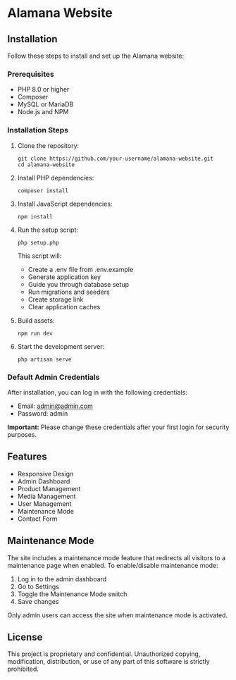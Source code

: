 # Alamana Website

## Installation

Follow these steps to install and set up the Alamana website:

### Prerequisites

- PHP 8.0 or higher
- Composer
- MySQL or MariaDB
- Node.js and NPM

### Installation Steps

1. Clone the repository:
   ```
   git clone https://github.com/your-username/alamana-website.git
   cd alamana-website
   ```

2. Install PHP dependencies:
   ```
   composer install
   ```

3. Install JavaScript dependencies:
   ```
   npm install
   ```

4. Run the setup script:
   ```
   php setup.php
   ```
   This script will:
   - Create a .env file from .env.example
   - Generate application key
   - Guide you through database setup
   - Run migrations and seeders
   - Create storage link
   - Clear application caches

5. Build assets:
   ```
   npm run dev
   ```

6. Start the development server:
   ```
   php artisan serve
   ```

### Default Admin Credentials

After installation, you can log in with the following credentials:
- Email: admin@admin.com
- Password: admin

**Important:** Please change these credentials after your first login for security purposes.

## Features

- Responsive Design
- Admin Dashboard
- Product Management
- Media Management
- User Management
- Maintenance Mode
- Contact Form

## Maintenance Mode

The site includes a maintenance mode feature that redirects all visitors to a maintenance page when enabled. To enable/disable maintenance mode:

1. Log in to the admin dashboard
2. Go to Settings
3. Toggle the Maintenance Mode switch
4. Save changes

Only admin users can access the site when maintenance mode is activated.

## License

This project is proprietary and confidential. Unauthorized copying, modification, distribution, or use of any part of this software is strictly prohibited.
 
